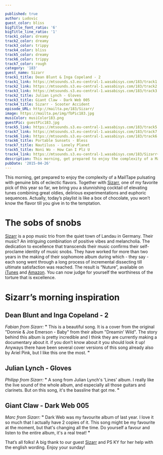 ```yaml
---

published: true
author: Ludovic
guest_color: bliss
bigTitle_font_ratio: '6'
bigTitle_line_ratio: '1'
track1_color: dreamy
track2_color: dreamy
track3_color: trippy
track4_color: bliss
track5_color: dreamy
track6_color: trippy
track7_color: rough
category: '183'
guest_name: Sizarr
track1_title: Dean Blunt & Inga Copeland - 2
track1_link: https://mtsounds.s3.eu-central-1.wasabisys.com/183/track1.mp3
track2_link: https://mtsounds.s3.eu-central-1.wasabisys.com/183/track2.mp3
track3_link: https://mtsounds.s3.eu-central-1.wasabisys.com/183/track3.mp3
track2_title: Julian Lynch - Gloves
track3_title: Giant Claw - Dark Web 005
track4_title: Sizarr - Scooter Accident
episode_URL: http://mailta.pe/183/Sizarr/
image: https://mailta.pe/img/fbPic183.jpg
musiColor: musiColor183.png
guestPic: guestPic183.jpg
track5_link: https://mtsounds.s3.eu-central-1.wasabisys.com/183/track5.mp3
track7_link: https://mtsounds.s3.eu-central-1.wasabisys.com/183/track7.mp3
track6_link: https://mtsounds.s3.eu-central-1.wasabisys.com/183/track6.mp3
track6_title: Portable Sunsets - Bless
track7_title: Nautiluss - Lonely Planet
track5_title: Noni Wo - How Can I Plz U
track4_link: https://mtsounds.s3.eu-central-1.wasabisys.com/183/Sizarr+-+Scooter+Accident.mp3
description: This morning, get prepared to enjoy the complexity of a MailTape pulsating with genuine bits of eclectic flavors. Together with Sizzar, my favorite pick of this year so far, we bring you a stunnishing cocktail of elevating tunes combining great oldies, delirious experimentations and euphoric sequences. Actually,  today’s playlist is like a box of chocolate, you won’t know the flavor till you give in to the temptation.
pubDate: '2015-04-26'
---
```


This morning, get prepared to enjoy the complexity of a MailTape pulsating with genuine bits of eclectic flavors. Together with [Sizarr](https://www.facebook.com/SizarrOfficial "Sizarr's FaceBook"), one of my favorite pick of this year so far, we bring you a stunnishing cocktail of elevating tunes combining great oldies, delirious experimentations and euphoric sequences. Actually, today’s playlist is like a box of chocolate, you won’t know the flavor till you give in to the temptation.
 
# The sobs of snobs
 
[Sizarr](https://www.facebook.com/SizarrOfficial "Sizarr's FaceBook") is a pop music trio from the quiet town of Landau in Germany. Their music? An intriguing combination of positive vibes and melancholia. The dedication to excellence that transcends their music confirms their self-proclame identity of music snobs. They have worked for more than two years in the making of their sophomore album during which - they say - each song went through a long process of incremental dissecting till ultimate satisfaction was reached. The result is  “Nuture”, available on [iTunes](www.smarturl.it/NurtureiTunes) and [Amazon](http://smarturl.it/NurtureAmazon). You can now judge for yourself the worthiness of the torture that is excellence.
 
# Sizarr’s morning inspiration
 
## Dean Blunt and Inga Copeland - 2
_Fabian from Sizarr:_ **"** This is a beautiful song. It is a cover from the original "Donnie & Joe Emerson - Baby" from their album "Dreamin’ Wild". The story behind this album is pretty incredible and I think they are currently making a documentary about it. if you don’t know about it you should look it up! Anyways there have been several cover versions of this song already also by Ariel Pink, but I like this one the most. **"** 
 
## Julian Lynch - Gloves
_Philipp from Sizarr:_ **"** A song from Julian Lynch's 'Lines' album. I really like the live sound of the whole album, and especially all those guitars and clarinets. But on this song, it's the bassline that got me. **"** 
 
## Giant Claw - Dark Web 005
_Marc from Sizarr:_ **"** Dark Web was my favourite album of last year. I love it so much that I actually have 2 copies of it. This song might be my favourite at the moment, but that's changing all the time. Do yourself a favour and listen to the entire album, it's a real treat! **"**  
 

That’s all folks! A big thank to our guest [Sizarr](https://www.facebook.com/SizarrOfficial "Sizarr's FaceBook") and PS KY for her help with the english wording. Enjoy your sunday!
